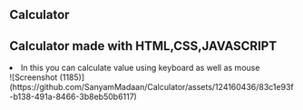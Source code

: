 ## Calculator
<h2>Calculator made with HTML,CSS,JAVASCRIPT</h2>
<li>In this you can calculate value using keyboard as well as mouse</li>
![Screenshot (1185)](https://github.com/SanyamMadaan/Calculator/assets/124160436/83c1e93f-b138-491a-8466-3b8eb50b6117)
